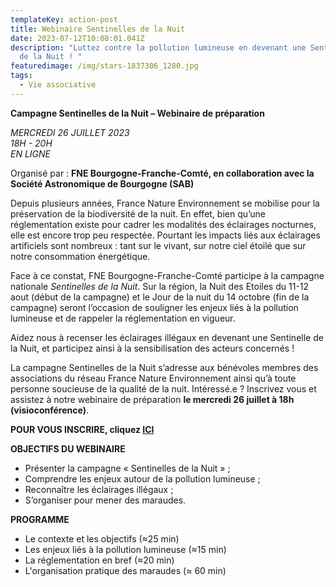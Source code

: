 ```yaml
---
templateKey: action-post
title: Webinaire Sentinelles de la Nuit
date: 2023-07-12T10:08:01.041Z
description: "Luttez contre la pollution lumineuse en devenant une Sentinelles
  de la Nuit ! "
featuredimage: /img/stars-1837306_1280.jpg
tags:
  - Vie associative
---
```

**Campagne Sentinelles de la Nuit – Webinaire de préparation**

*MERCREDI 26 JUILLET 2023*\
*18H - 20H*\
*EN LIGNE*

Organisé par : **FNE Bourgogne-Franche-Comté, en collaboration avec la Société Astronomique de Bourgogne (SAB)**

Depuis plusieurs années, France Nature Environnement se mobilise pour la préservation de la biodiversité de la nuit. En effet, bien qu’une réglementation existe pour cadrer les modalités des éclairages nocturnes, elle est encore trop peu respectée. Pourtant les impacts liés aux éclairages artificiels sont nombreux : tant sur le vivant, sur notre ciel étoilé que sur notre consommation énergétique.

Face à ce constat, FNE Bourgogne-Franche-Comté participe à la campagne nationale *Sentinelles de la Nuit*. Sur la région, la Nuit des Etoiles du 11-12 aout (début de la campagne) et le Jour de la nuit du 14 octobre (fin de la campagne) seront l’occasion de souligner les enjeux liés à la pollution lumineuse et de rappeler la réglementation en vigueur.

Aidez nous à recenser les éclairages illégaux en devenant une Sentinelle de la Nuit, et participez ainsi à la sensibilisation des acteurs concernés !

La campagne Sentinelles de la Nuit s’adresse aux bénévoles membres des associations du réseau France Nature Environnement ainsi qu’à toute personne soucieuse de la qualité de la nuit. Intéressé.e ? Inscrivez vous et assistez à notre webinaire de préparation **le mercredi 26 juillet à 18h (visioconférence)**.

**POUR VOUS INSCRIRE, cliquez [ICI](https://forms.gle/YqyQ8XdHyrKmzQnT9)**



**OBJECTIFS DU WEBINAIRE**

* Présenter la campagne « Sentinelles de la Nuit » ;
* Comprendre les enjeux autour de la pollution lumineuse ;
* Reconnaître les éclairages illégaux ;
* S’organiser pour mener des maraudes.

**PROGRAMME**

* Le contexte et les objectifs (≈25 min)
* Les enjeux liés à la pollution lumineuse (≈15 min)
* La réglementation en bref (≈20 min)
* L'organisation pratique des maraudes (≈ 60 min)